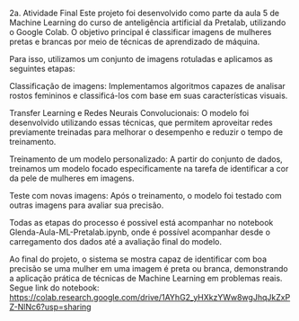 2a. Atividade Final
Este projeto foi desenvolvido como parte da aula 5 de Machine Learning do curso de anteligência artificial da Pretalab, utilizando o Google Colab. O objetivo principal é classificar imagens de mulheres pretas e brancas por meio de técnicas de aprendizado de máquina.

Para isso, utilizamos um conjunto de imagens rotuladas e aplicamos as seguintes etapas:

Classificação de imagens: Implementamos algoritmos capazes de analisar rostos femininos e classificá-los com base em suas características visuais.

Transfer Learning e Redes Neurais Convolucionais: O modelo foi desenvolvido utilizando essas técnicas, que permitem aproveitar redes previamente treinadas para melhorar o desempenho e reduzir o tempo de treinamento.

Treinamento de um modelo personalizado: A partir do conjunto de dados, treinamos um modelo focado especificamente na tarefa de identificar a cor da pele de mulheres em imagens.

Teste com novas imagens: Após o treinamento, o modelo foi testado com outras imagens para avaliar sua precisão.

Todas as etapas do processo é possivel está acompanhar no notebook Glenda-Aula-ML-Pretalab.ipynb, onde é possível acompanhar desde o carregamento dos dados até a avaliação final do modelo.

Ao final do projeto, o sistema se mostra capaz de identificar com boa precisão se uma mulher em uma imagem é preta ou branca, demonstrando a aplicação prática de técnicas de Machine Learning em problemas reais. Segue link do notebook: https://colab.research.google.com/drive/1AYhG2_yHXkzYWw8wgJhqJkZxPZ-NlNc6?usp=sharing
